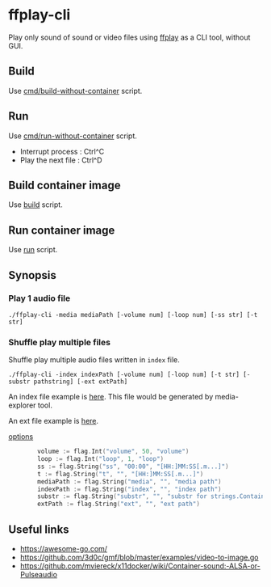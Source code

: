 # ffplay-cli
Play only sound of sound or video files using [ffplay](https://www.ffmpeg.org/ffplay.html) as a CLI tool, without GUI.

## Build
Use [cmd/build-without-container](cmd/build-without-container.sh) script.

## Run
Use [cmd/run-without-container](cmd/run-without-container.sh.example) script.

- Interrupt process : Ctrl^C
- Play the next file : Ctrl^D

## Build container image
Use [build](build) script.

## Run container image
Use [run](run.sh.example) script.

## Synopsis
### Play 1 audio file

```
./ffplay-cli -media mediaPath [-volume num] [-loop num] [-ss str] [-t str]
```

### Shuffle play multiple files
Shuffle play multiple audio files written in `index` file.

```
./ffplay-cli -index indexPath [-volume num] [-loop num] [-t str] [-substr pathstring] [-ext extPath]
```

An index file example is [here](https://github.com/frost-tb-voo/media-explorer). This file would be generated by media-explorer tool.

An ext file example is [here](https://github.com/frost-tb-voo/media-explorer/blob/master/fileanalysis/media-indexer.video.ext).

[options](./cmd/main.go)
```go
        volume := flag.Int("volume", 50, "volume")
        loop := flag.Int("loop", 1, "loop")
        ss := flag.String("ss", "00:00", "[HH:]MM:SS[.m...]")
        t := flag.String("t", "", "[HH:]MM:SS[.m...]")
        mediaPath := flag.String("media", "", "media path")
        indexPath := flag.String("index", "", "index path")
        substr := flag.String("substr", "", "substr for strings.Contains")
        extPath := flag.String("ext", "", "ext path")
```

## Useful links

- https://awesome-go.com/
- https://github.com/3d0c/gmf/blob/master/examples/video-to-image.go
- https://github.com/mviereck/x11docker/wiki/Container-sound:-ALSA-or-Pulseaudio

